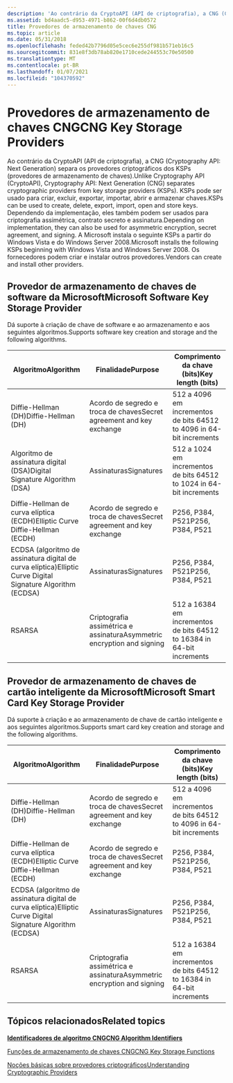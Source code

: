 ```yaml
---
description: 'Ao contrário da CryptoAPI (API de criptografia), a CNG (Cryptography API: Next Generation) separa os provedores criptográficos dos KSPs (provedores de armazenamento de chaves).'
ms.assetid: bd4aadc5-d953-4971-b862-00f6d4db0572
title: Provedores de armazenamento de chaves CNG
ms.topic: article
ms.date: 05/31/2018
ms.openlocfilehash: feded42b7796d05e5cec6e255df981b571eb16c5
ms.sourcegitcommit: 831e8f3db78ab820e1710cede244553c70e50500
ms.translationtype: MT
ms.contentlocale: pt-BR
ms.lasthandoff: 01/07/2021
ms.locfileid: "104370592"
---
```

# <a name="cng-key-storage-providers"></a><span data-ttu-id="9ae12-103">Provedores de armazenamento de chaves CNG</span><span class="sxs-lookup"><span data-stu-id="9ae12-103">CNG Key Storage Providers</span></span>

<span data-ttu-id="9ae12-104">Ao contrário da CryptoAPI (API de criptografia), a CNG (Cryptography API: Next Generation) separa os provedores criptográficos dos KSPs (provedores de armazenamento de chaves).</span><span class="sxs-lookup"><span data-stu-id="9ae12-104">Unlike Cryptography API (CryptoAPI), Cryptography API: Next Generation (CNG) separates cryptographic providers from key storage providers (KSPs).</span></span> <span data-ttu-id="9ae12-105">KSPs pode ser usado para criar, excluir, exportar, importar, abrir e armazenar chaves.</span><span class="sxs-lookup"><span data-stu-id="9ae12-105">KSPs can be used to create, delete, export, import, open and store keys.</span></span> <span data-ttu-id="9ae12-106">Dependendo da implementação, eles também podem ser usados para criptografia assimétrica, contrato secreto e assinatura.</span><span class="sxs-lookup"><span data-stu-id="9ae12-106">Depending on implementation, they can also be used for asymmetric encryption, secret agreement, and signing.</span></span> <span data-ttu-id="9ae12-107">A Microsoft instala o seguinte KSPs a partir do Windows Vista e do Windows Server 2008.</span><span class="sxs-lookup"><span data-stu-id="9ae12-107">Microsoft installs the following KSPs beginning with Windows Vista and Windows Server 2008.</span></span> <span data-ttu-id="9ae12-108">Os fornecedores podem criar e instalar outros provedores.</span><span class="sxs-lookup"><span data-stu-id="9ae12-108">Vendors can create and install other providers.</span></span>

## <a name="microsoft-software-key-storage-provider"></a><span data-ttu-id="9ae12-109">Provedor de armazenamento de chaves de software da Microsoft</span><span class="sxs-lookup"><span data-stu-id="9ae12-109">Microsoft Software Key Storage Provider</span></span>

<span data-ttu-id="9ae12-110">Dá suporte à criação de chave de software e ao armazenamento e aos seguintes algoritmos.</span><span class="sxs-lookup"><span data-stu-id="9ae12-110">Supports software key creation and storage and the following algorithms.</span></span>



| <span data-ttu-id="9ae12-111">Algoritmo</span><span class="sxs-lookup"><span data-stu-id="9ae12-111">Algorithm</span></span>                                          | <span data-ttu-id="9ae12-112">Finalidade</span><span class="sxs-lookup"><span data-stu-id="9ae12-112">Purpose</span></span>                           | <span data-ttu-id="9ae12-113">Comprimento da chave (bits)</span><span class="sxs-lookup"><span data-stu-id="9ae12-113">Key length (bits)</span></span>                 |
|----------------------------------------------------|-----------------------------------|-----------------------------------|
| <span data-ttu-id="9ae12-114">Diffie-Hellman (DH)</span><span class="sxs-lookup"><span data-stu-id="9ae12-114">Diffie-Hellman (DH)</span></span>                                | <span data-ttu-id="9ae12-115">Acordo de segredo e troca de chaves</span><span class="sxs-lookup"><span data-stu-id="9ae12-115">Secret agreement and key exchange</span></span> | <span data-ttu-id="9ae12-116">512 a 4096 em incrementos de bits 64</span><span class="sxs-lookup"><span data-stu-id="9ae12-116">512 to 4096 in 64-bit increments</span></span>  |
| <span data-ttu-id="9ae12-117">Algoritmo de assinatura digital (DSA)</span><span class="sxs-lookup"><span data-stu-id="9ae12-117">Digital Signature Algorithm (DSA)</span></span>                  | <span data-ttu-id="9ae12-118">Assinaturas</span><span class="sxs-lookup"><span data-stu-id="9ae12-118">Signatures</span></span>                        | <span data-ttu-id="9ae12-119">512 a 1024 em incrementos de bits 64</span><span class="sxs-lookup"><span data-stu-id="9ae12-119">512 to 1024 in 64-bit increments</span></span>  |
| <span data-ttu-id="9ae12-120">Diffie-Hellman de curva elíptica (ECDH)</span><span class="sxs-lookup"><span data-stu-id="9ae12-120">Elliptic Curve Diffie-Hellman (ECDH)</span></span>               | <span data-ttu-id="9ae12-121">Acordo de segredo e troca de chaves</span><span class="sxs-lookup"><span data-stu-id="9ae12-121">Secret agreement and key exchange</span></span> | <span data-ttu-id="9ae12-122">P256, P384, P521</span><span class="sxs-lookup"><span data-stu-id="9ae12-122">P256, P384, P521</span></span>                  |
| <span data-ttu-id="9ae12-123">ECDSA (algoritmo de assinatura digital de curva elíptica)</span><span class="sxs-lookup"><span data-stu-id="9ae12-123">Elliptic Curve Digital Signature Algorithm (ECDSA)</span></span> | <span data-ttu-id="9ae12-124">Assinaturas</span><span class="sxs-lookup"><span data-stu-id="9ae12-124">Signatures</span></span>                        | <span data-ttu-id="9ae12-125">P256, P384, P521</span><span class="sxs-lookup"><span data-stu-id="9ae12-125">P256, P384, P521</span></span>                  |
| <span data-ttu-id="9ae12-126">RSA</span><span class="sxs-lookup"><span data-stu-id="9ae12-126">RSA</span></span>                                                | <span data-ttu-id="9ae12-127">Criptografia assimétrica e assinatura</span><span class="sxs-lookup"><span data-stu-id="9ae12-127">Asymmetric encryption and signing</span></span> | <span data-ttu-id="9ae12-128">512 a 16384 em incrementos de bits 64</span><span class="sxs-lookup"><span data-stu-id="9ae12-128">512 to 16384 in 64-bit increments</span></span> |



 

## <a name="microsoft-smart-card-key-storage-provider"></a><span data-ttu-id="9ae12-129">Provedor de armazenamento de chaves de cartão inteligente da Microsoft</span><span class="sxs-lookup"><span data-stu-id="9ae12-129">Microsoft Smart Card Key Storage Provider</span></span>

<span data-ttu-id="9ae12-130">Dá suporte à criação e ao armazenamento de chave de cartão inteligente e aos seguintes algoritmos.</span><span class="sxs-lookup"><span data-stu-id="9ae12-130">Supports smart card key creation and storage and the following algorithms.</span></span>



| <span data-ttu-id="9ae12-131">Algoritmo</span><span class="sxs-lookup"><span data-stu-id="9ae12-131">Algorithm</span></span>                                          | <span data-ttu-id="9ae12-132">Finalidade</span><span class="sxs-lookup"><span data-stu-id="9ae12-132">Purpose</span></span>                           | <span data-ttu-id="9ae12-133">Comprimento da chave (bits)</span><span class="sxs-lookup"><span data-stu-id="9ae12-133">Key length (bits)</span></span>                 |
|----------------------------------------------------|-----------------------------------|-----------------------------------|
| <span data-ttu-id="9ae12-134">Diffie-Hellman (DH)</span><span class="sxs-lookup"><span data-stu-id="9ae12-134">Diffie-Hellman (DH)</span></span>                                | <span data-ttu-id="9ae12-135">Acordo de segredo e troca de chaves</span><span class="sxs-lookup"><span data-stu-id="9ae12-135">Secret agreement and key exchange</span></span> | <span data-ttu-id="9ae12-136">512 a 4096 em incrementos de bits 64</span><span class="sxs-lookup"><span data-stu-id="9ae12-136">512 to 4096 in 64-bit increments</span></span>  |
| <span data-ttu-id="9ae12-137">Diffie-Hellman de curva elíptica (ECDH)</span><span class="sxs-lookup"><span data-stu-id="9ae12-137">Elliptic Curve Diffie-Hellman (ECDH)</span></span>               | <span data-ttu-id="9ae12-138">Acordo de segredo e troca de chaves</span><span class="sxs-lookup"><span data-stu-id="9ae12-138">Secret agreement and key exchange</span></span> | <span data-ttu-id="9ae12-139">P256, P384, P521</span><span class="sxs-lookup"><span data-stu-id="9ae12-139">P256, P384, P521</span></span>                  |
| <span data-ttu-id="9ae12-140">ECDSA (algoritmo de assinatura digital de curva elíptica)</span><span class="sxs-lookup"><span data-stu-id="9ae12-140">Elliptic Curve Digital Signature Algorithm (ECDSA)</span></span> | <span data-ttu-id="9ae12-141">Assinaturas</span><span class="sxs-lookup"><span data-stu-id="9ae12-141">Signatures</span></span>                        | <span data-ttu-id="9ae12-142">P256, P384, P521</span><span class="sxs-lookup"><span data-stu-id="9ae12-142">P256, P384, P521</span></span>                  |
| <span data-ttu-id="9ae12-143">RSA</span><span class="sxs-lookup"><span data-stu-id="9ae12-143">RSA</span></span>                                                | <span data-ttu-id="9ae12-144">Criptografia assimétrica e assinatura</span><span class="sxs-lookup"><span data-stu-id="9ae12-144">Asymmetric encryption and signing</span></span> | <span data-ttu-id="9ae12-145">512 a 16384 em incrementos de bits 64</span><span class="sxs-lookup"><span data-stu-id="9ae12-145">512 to 16384 in 64-bit increments</span></span> |



 

## <a name="related-topics"></a><span data-ttu-id="9ae12-146">Tópicos relacionados</span><span class="sxs-lookup"><span data-stu-id="9ae12-146">Related topics</span></span>

<dl> <dt>

[<span data-ttu-id="9ae12-147">**Identificadores de algoritmo CNG**</span><span class="sxs-lookup"><span data-stu-id="9ae12-147">**CNG Algorithm Identifiers**</span></span>](/windows/desktop/SecCNG/cng-algorithm-identifiers)
</dt> <dt>

[<span data-ttu-id="9ae12-148">Funções de armazenamento de chaves CNG</span><span class="sxs-lookup"><span data-stu-id="9ae12-148">CNG Key Storage Functions</span></span>](/windows/desktop/SecCNG/cng-key-storage-functions)
</dt> <dt>

[<span data-ttu-id="9ae12-149">Noções básicas sobre provedores criptográficos</span><span class="sxs-lookup"><span data-stu-id="9ae12-149">Understanding Cryptographic Providers</span></span>](understanding-cryptographic-providers.md)
</dt> </dl>

 

 
